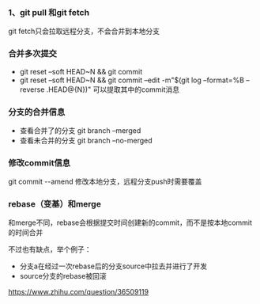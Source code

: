 ### 1、git pull 和git fetch
git fetch只会拉取远程分支，不会合并到本地分支

### 合并多次提交
- git reset –soft HEAD~N &&
git commit
- git reset –soft HEAD~N &&
git commit  –edit -m"$(git log –format=%B –reverse .HEAD@{N})" 可以提取其中的commit消息

### 分支的合并信息
- 查看合并了的分支 git branch –merged
- 查看未合并的分支 git branch –no-merged 

### 修改commit信息
git commit --amend 修改本地分支，远程分支push时需要覆盖

### rebase（变基）和merge
和merge不同，rebase会根据提交时间创建新的commit，而不是按本地commit的时间合并

不过也有缺点，举个例子：
- 分支a在经过一次rebase后的分支source中拉去并进行了开发
- source分支的rebase被回滚

https://www.zhihu.com/question/36509119



